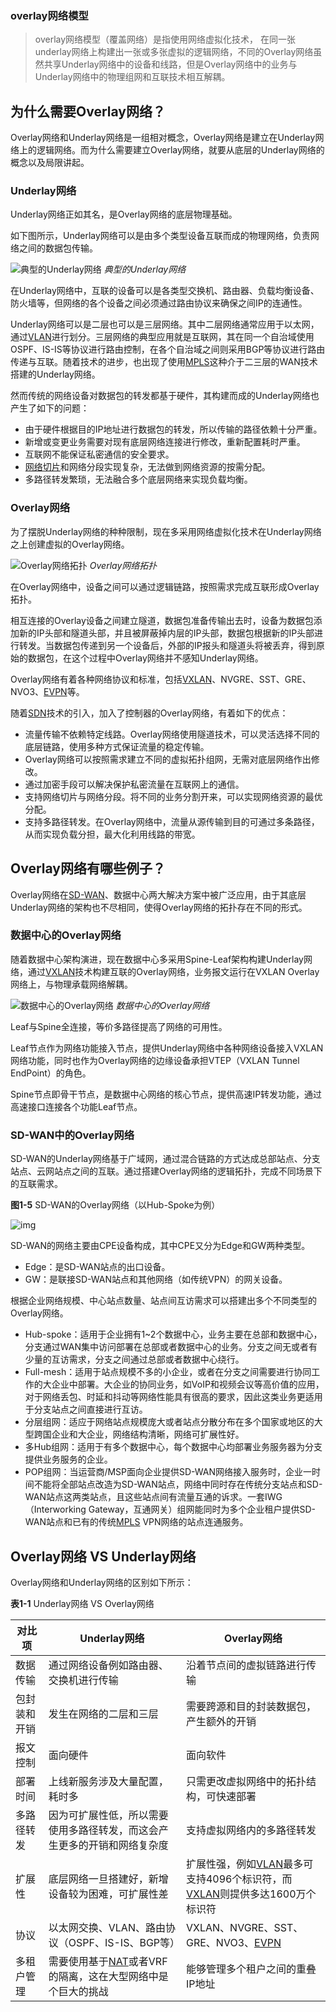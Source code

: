 ### overlay网络模型

> overlay网络模型（覆盖网络）是指使用网络虚拟化技术， 在同一张underlay网络上构建出一张或多张虚拟的逻辑网络，不同的Overlay网络虽然共享Underlay网络中的设备和线路，但是Overlay网络中的业务与Underlay网络中的物理组网和互联技术相互解耦。

## 为什么需要Overlay网络？

Overlay网络和Underlay网络是一组相对概念，Overlay网络是建立在Underlay网络上的逻辑网络。而为什么需要建立Overlay网络，就要从底层的Underlay网络的概念以及局限讲起。

### Underlay网络

Underlay网络正如其名，是Overlay网络的底层物理基础。

如下图所示，Underlay网络可以是由多个类型设备互联而成的物理网络，负责网络之间的数据包传输。

![典型的Underlay网络](overlay网络模型.assets/download-1681111796578-9.png)
*典型的Underlay网络*

在Underlay网络中，互联的设备可以是各类型交换机、路由器、负载均衡设备、防火墙等，但网络的各个设备之间必须通过路由协议来确保之间IP的连通性。

Underlay网络可以是二层也可以是三层网络。其中二层网络通常应用于以太网，通过[VLAN](https://info.support.huawei.com/info-finder/encyclopedia/zh/VLAN.html)进行划分。三层网络的典型应用就是互联网，其在同一个自治域使用OSPF、IS-IS等协议进行路由控制，在各个自治域之间则采用BGP等协议进行路由传递与互联。随着技术的进步，也出现了使用[MPLS](https://info.support.huawei.com/info-finder/encyclopedia/zh/MPLS.html)这种介于二三层的WAN技术搭建的Underlay网络。

然而传统的网络设备对数据包的转发都基于硬件，其构建而成的Underlay网络也产生了如下的问题：

- 由于硬件根据目的IP地址进行数据包的转发，所以传输的路径依赖十分严重。
- 新增或变更业务需要对现有底层网络连接进行修改，重新配置耗时严重。
- 互联网不能保证私密通信的安全要求。
- [网络切片](https://info.support.huawei.com/info-finder/encyclopedia/zh/网络切片.html)和网络分段实现复杂，无法做到网络资源的按需分配。
- 多路径转发繁琐，无法融合多个底层网络来实现负载均衡。

### Overlay网络

为了摆脱Underlay网络的种种限制，现在多采用网络虚拟化技术在Underlay网络之上创建虚拟的Overlay网络。

![Overlay网络拓扑](overlay网络模型.assets/download-1681111790676-6.png)
*Overlay网络拓扑*

在Overlay网络中，设备之间可以通过逻辑链路，按照需求完成互联形成Overlay拓扑。

相互连接的Overlay设备之间建立隧道，数据包准备传输出去时，设备为数据包添加新的IP头部和隧道头部，并且被屏蔽掉内层的IP头部，数据包根据新的IP头部进行转发。当数据包传递到另一个设备后，外部的IP报头和隧道头将被丢弃，得到原始的数据包，在这个过程中Overlay网络并不感知Underlay网络。

Overlay网络有着各种网络协议和标准，包括[VXLAN](https://info.support.huawei.com/info-finder/encyclopedia/zh/VXLAN.html)、NVGRE、SST、GRE、NVO3、[EVPN](https://info.support.huawei.com/info-finder/encyclopedia/zh/EVPN.html)等。

随着[SDN](https://info.support.huawei.com/info-finder/encyclopedia/zh/SDN.html)技术的引入，加入了控制器的Overlay网络，有着如下的优点：

- 流量传输不依赖特定线路。Overlay网络使用隧道技术，可以灵活选择不同的底层链路，使用多种方式保证流量的稳定传输。
- Overlay网络可以按照需求建立不同的虚拟拓扑组网，无需对底层网络作出修改。
- 通过加密手段可以解决保护私密流量在互联网上的通信。
- 支持网络切片与网络分段。将不同的业务分割开来，可以实现网络资源的最优分配。
- 支持多路径转发。在Overlay网络中，流量从源传输到目的可通过多条路径，从而实现负载分担，最大化利用线路的带宽。

## Overlay网络有哪些例子？

Overlay网络在[SD-WAN](https://info.support.huawei.com/info-finder/encyclopedia/zh/SD-WAN.html)、数据中心两大解决方案中被广泛应用，由于其底层Underlay网络的架构也不尽相同，使得Overlay网络的拓扑存在不同的形式。

### 数据中心的Overlay网络

随着数据中心架构演进，现在数据中心多采用Spine-Leaf架构构建Underlay网络，通过[VXLAN](https://info.support.huawei.com/info-finder/encyclopedia/zh/VXLAN.html)技术构建互联的Overlay网络，业务报文运行在VXLAN Overlay网络上，与物理承载网络解耦。

![数据中心的Overlay网络](overlay网络模型.assets/download-1681111787595-3.png)
*数据中心的Overlay网络*

Leaf与Spine全连接，等价多路径提高了网络的可用性。

Leaf节点作为网络功能接入节点，提供Underlay网络中各种网络设备接入VXLAN网络功能，同时也作为Overlay网络的边缘设备承担VTEP（VXLAN Tunnel EndPoint）的角色。

Spine节点即骨干节点，是数据中心网络的核心节点，提供高速IP转发功能，通过高速接口连接各个功能Leaf节点。

### SD-WAN中的Overlay网络

SD-WAN的Underlay网络基于广域网，通过混合链路的方式达成总部站点、分支站点、云网站点之间的互联。通过搭建Overlay网络的逻辑拓扑，完成不同场景下的互联需求。

**图1-5** SD-WAN的Overlay网络（以Hub-Spoke为例）

![img](overlay网络模型.assets/download.png)

SD-WAN的网络主要由CPE设备构成，其中CPE又分为Edge和GW两种类型。

- Edge：是SD-WAN站点的出口设备。
- GW：是联接SD-WAN站点和其他网络（如传统VPN）的网关设备。

根据企业网络规模、中心站点数量、站点间互访需求可以搭建出多个不同类型的Overlay网络。

- Hub-spoke：适用于企业拥有1~2个数据中心，业务主要在总部和数据中心，分支通过WAN集中访问部署在总部或者数据中心的业务。分支之间无或者有少量的互访需求，分支之间通过总部或者数据中心绕行。
- Full-mesh：适用于站点规模不多的小企业，或者在分支之间需要进行协同工作的大企业中部署。大企业的协同业务，如VoIP和视频会议等高价值的应用，对于网络丢包、时延和抖动等网络性能具有很高的要求，因此这类业务更适用于分支站点之间直接进行互访。
- 分层组网：适应于网络站点规模庞大或者站点分散分布在多个国家或地区的大型跨国企业和大企业，网络结构清晰，网络可扩展性好。
- 多Hub组网：适用于有多个数据中心，每个数据中心均部署业务服务器为分支提供业务服务的企业。
- POP组网：当运营商/MSP面向企业提供SD-WAN网络接入服务时，企业一时间不能将全部站点改造为SD-WAN站点，网络中同时存在传统分支站点和SD-WAN站点这两类站点，且这些站点间有流量互通的诉求。一套IWG（Interworking Gateway，互通网关）组网能同时为多个企业租户提供SD-WAN站点和已有的传统[MPLS](https://info.support.huawei.com/info-finder/encyclopedia/zh/MPLS.html) VPN网络的站点连通服务。

## Overlay网络 VS Underlay网络

Overlay网络和Underlay网络的区别如下所示：

**表1-1** Underlay网络 VS Overlay网络

| 对比项       | Underlay网络                                                 | Overlay网络                                                  |
| ------------ | ------------------------------------------------------------ | ------------------------------------------------------------ |
| 数据传输     | 通过网络设备例如路由器、交换机进行传输                       | 沿着节点间的虚拟链路进行传输                                 |
| 包封装和开销 | 发生在网络的二层和三层                                       | 需要跨源和目的封装数据包，产生额外的开销                     |
| 报文控制     | 面向硬件                                                     | 面向软件                                                     |
| 部署时间     | 上线新服务涉及大量配置，耗时多                               | 只需更改虚拟网络中的拓扑结构，可快速部署                     |
| 多路径转发   | 因为可扩展性低，所以需要使用多路径转发，而这会产生更多的开销和网络复杂度 | 支持虚拟网络内的多路径转发                                   |
| 扩展性       | 底层网络一旦搭建好，新增设备较为困难，可扩展性差             | 扩展性强，例如[VLAN](https://info.support.huawei.com/info-finder/encyclopedia/zh/VLAN.html)最多可支持4096个标识符，而[VXLAN](https://info.support.huawei.com/info-finder/encyclopedia/zh/VXLAN.html)则提供多达1600万个标识符 |
| 协议         | 以太网交换、VLAN、路由协议（OSPF、IS-IS、BGP等）             | VXLAN、NVGRE、SST、GRE、NVO3、[EVPN](https://info.support.huawei.com/info-finder/encyclopedia/zh/EVPN.html) |
| 多租户管理   | 需要使用基于[NAT](https://info.support.huawei.com/info-finder/encyclopedia/zh/NAT.html)或者VRF的隔离，这在大型网络中是个巨大的挑战 | 能够管理多个租户之间的重叠IP地址                             |